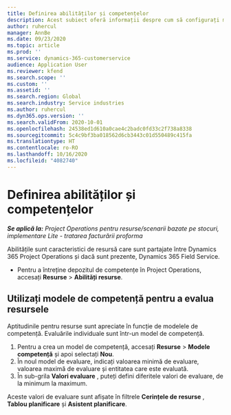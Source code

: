 ```yaml
---
title: Definirea abilităților și competențelor
description: Acest subiect oferă informații despre cum să configurați modele de competență pentru a evalua resurse.
author: ruhercul
manager: AnnBe
ms.date: 09/23/2020
ms.topic: article
ms.prod: ''
ms.service: dynamics-365-customerservice
audience: Application User
ms.reviewer: kfend
ms.search.scope: ''
ms.custom: ''
ms.assetid: ''
ms.search.region: Global
ms.search.industry: Service industries
ms.author: ruhercul
ms.dyn365.ops.version: ''
ms.search.validFrom: 2020-10-01
ms.openlocfilehash: 24538ed1d610a0cae4c2badc0fd33c2f738a8338
ms.sourcegitcommit: 5c4c9bf3ba018562d6cb3443c01d550489c415fa
ms.translationtype: HT
ms.contentlocale: ro-RO
ms.lasthandoff: 10/16/2020
ms.locfileid: "4082740"
---
```

# <a name="define-skills-and-proficiencies"></a>Definirea abilităților și competențelor

_**Se aplică la:** Project Operations pentru resurse/scenarii bazate pe stocuri, implementare Lite - tratarea facturării proforma_

Abilitățile sunt caracteristici de resursă care sunt partajate între Dynamics 365 Project Operations și dacă sunt prezente, Dynamics 365 Field Service. 

- Pentru a întreține depozitul de competențe în Project Operations, accesați **Resurse** \> **Abilități resurse**. 

## <a name="use-proficiency-models-to-rate-resources"></a>Utilizați modele de competență pentru a evalua resursele

Aptitudinile pentru resurse sunt apreciate în funcție de modelele de competență. Evaluările individuale sunt într-un model de competență. 

1. Pentru a crea un model de competență, accesați **Resurse** \> **Modele competență** și apoi selectați **Nou**.
2. În noul model de evaluare, indicați valoarea minimă de evaluare, valoarea maximă de evaluare și entitatea care este evaluată.
3. În sub-grila **Valori evaluare** , puteți defini diferitele valori de evaluare, de la minimum la maximum.


Aceste valori de evaluare sunt afișate în filtrele **Cerințele de resurse** , **Tablou planificare** și **Asistent planificare**.
